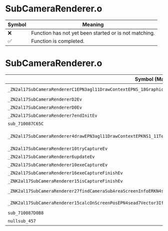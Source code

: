 # SubCameraRenderer.o
| Symbol | Meaning 
| ------------- | ------------- 
| :x: | Function has not yet been started or is not matching. 
| :white_check_mark: | Function is completed. 


# SubCameraRenderer.o
| Symbol (Mangled) | Symbol (Demangled) | Decompiled? |
| ------------- |  ------------- | ------------- |
| `_ZN2al17SubCameraRendererC1EPN3agl11DrawContextEPNS_18GraphicsSystemInfoEPNS_15ExecuteDirectorEPNS_15SceneCameraInfoE` | `al::SubCameraRenderer::SubCameraRenderer(agl::DrawContext *,al::GraphicsSystemInfo *,al::ExecuteDirector *,al::SceneCameraInfo *)` | :white_check_mark: |
| `_ZN2al17SubCameraRendererD2Ev` | `al::SubCameraRenderer::~SubCameraRenderer()` | :white_check_mark: |
| `_ZN2al17SubCameraRendererD0Ev` | `al::SubCameraRenderer::~SubCameraRenderer()` | :white_check_mark: |
| `_ZN2al17SubCameraRenderer7endInitEv` | `al::SubCameraRenderer::endInit(void)` | :white_check_mark: |
| `sub_710087C65C` | `` | :white_check_mark: |
| `_ZN2al17SubCameraRenderer4drawEPN3agl11DrawContextEPKNS1_11TextureDataES6_S6_S6_PKNS1_17RenderTargetDepthEb` | `al::SubCameraRenderer::draw(agl::DrawContext *,agl::TextureData const*,agl::TextureData const*,agl::TextureData const*,agl::TextureData const*,agl::RenderTargetDepth const*,bool)` | :white_check_mark: |
| `_ZN2al17SubCameraRenderer10tryCaptureEv` | `al::SubCameraRenderer::tryCapture(void)` | :white_check_mark: |
| `_ZN2al17SubCameraRenderer6updateEv` | `al::SubCameraRenderer::update(void)` | :white_check_mark: |
| `_ZN2al17SubCameraRenderer10exeCaptureEv` | `al::SubCameraRenderer::exeCapture(void)` | :white_check_mark: |
| `_ZN2al17SubCameraRenderer16exeCaptureFinishEv` | `al::SubCameraRenderer::exeCaptureFinish(void)` | :white_check_mark: |
| `_ZNK2al17SubCameraRenderer15isCaptureFinishEv` | `al::SubCameraRenderer::isCaptureFinish(void)const` | :white_check_mark: |
| `_ZNK2al17SubCameraRenderer27findCameraSubAreaScreenInfoERKN4sead7Vector3IfEE` | `al::SubCameraRenderer::findCameraSubAreaScreenInfo(sead::Vector3<float> const&)const` | :white_check_mark: |
| `_ZNK2al17SubCameraRenderer15calcOnScreenPosEPN4sead7Vector3IfEERKS3_` | `al::SubCameraRenderer::calcOnScreenPos(sead::Vector3<float> *,sead::Vector3<float> const&)const` | :white_check_mark: |
| `sub_710087D0B8` | `` | :white_check_mark: |
| `nullsub_457` | `` | :white_check_mark: |
